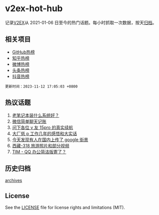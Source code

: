 # v2ex-hot-hub

 记录[V2EX](https://www.v2ex.com/)从 2021-01-06 日至今的热门话题。每小时抓取一次数据，按天[归档](archives)。
 
 ## 相关项目

- [GitHub热榜](https://github.com/snaildev/github-hot-hub)
- [知乎热榜](https://github.com/snaildev/zhihu-hot-hub)
- [微博热榜](https://github.com/snaildev/weibo-hot-hub)
- [头条热榜](https://github.com/snaildev/toutiao-hot-hub)
- [抖音热榜](https://github.com/snaildev/douyin-hot-hub)


 `更新时间：2023-11-12 17:05:03 +0800`

## 热议话题

1. [老笔记本装什么系统好？](https://www.v2ex.com/t/990984)
1. [微信简单聊天记账](https://www.v2ex.com/t/991076)
1. [问下各位 v 友 15pro 的真实续航](https://www.v2ex.com/t/991053)
1. [大厂低 p 工作几年的感悟和大实话](https://www.v2ex.com/t/991077)
1. [今天发现有人在国内上传了 google 街景](https://www.v2ex.com/t/991079)
1. [西藏-318 旅游照片和部分视频](https://www.v2ex.com/t/991052)
1. [TIM - QQ 办公简洁版寄了？](https://www.v2ex.com/t/991091)

## 历史归档

[archives](archives)

## License

See the [LICENSE](LICENSE) file for license rights and limitations (MIT).
